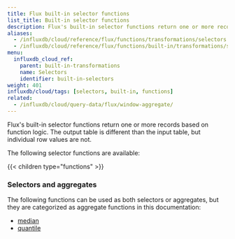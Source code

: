 ```yaml
---
title: Flux built-in selector functions
list_title: Built-in selector functions
description: Flux's built-in selector functions return one or more records based on function logic.
aliases:
  - /influxdb/cloud/reference/flux/functions/transformations/selectors
  - /influxdb/cloud/reference/flux/functions/built-in/transformations/selectors/
menu:
  influxdb_cloud_ref:
    parent: built-in-transformations
    name: Selectors
    identifier: built-in-selectors
weight: 401
influxdb/cloud/tags: [selectors, built-in, functions]
related:
  - /influxdb/cloud/query-data/flux/window-aggregate/
---
```


Flux's built-in selector functions return one or more records based on function logic.
The output table is different than the input table, but individual row values are not.

The following selector functions are available:

{{< children type="functions" >}}


### Selectors and aggregates
The following functions can be used as both selectors or aggregates, but they are
categorized as aggregate functions in this documentation:

- [median](/influxdb/cloud/reference/flux/stdlib/built-in/transformations/aggregates/median)
- [quantile](/influxdb/cloud/reference/flux/stdlib/built-in/transformations/aggregates/quantile)
